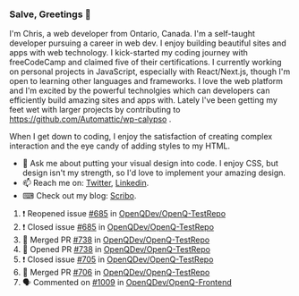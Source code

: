 ### Salve, Greetings 👋

I'm Chris, a web developer from Ontario, Canada. I'm a self-taught developer pursuing a career in web dev. I enjoy building beautiful sites and apps with web technology.
I kick-started my coding journey with freeCodeCamp and claimed five of their certifications.  I currently working on personal projects in JavaScript, especially with React/Next.js, though I'm open to learning other languages and frameworks. I love the web platform and I'm excited by the powerful technolgies which can developers can efficiently build amazing sites and apps with. Lately I've been getting my feet wet with larger projects by contributing to https://github.com/Automattic/wp-calypso .

When I get down to coding, I enjoy the satisfaction of creating complex interaction and the eye candy of adding styles to my HTML. 

- 💬 Ask me about putting your visual design into code. I enjoy CSS, but design isn't my strength, so I'd love to implement your amazing design.
- 📫 Reach me on: [Twitter](https://twitter.com/Christo28120856), [Linkedin](https://www.linkedin.com/in/christopher-stevers-07b9a5204/).
- ⌨ Check out my blog: [Scribo](https://christopherstevers.cf).
<!--
**Christopher-Stevers/Christopher-Stevers** is a ✨ _special_ ✨ repository because its `README.md` (this file) appears on your GitHub profile.

Here are some ideas to get you started:

- 🔭 I’m currently working on ...
- 🌱 I’m currently learning ...
- 👯 I’m looking to collaborate on ...
- 🤔 I’m looking for help with ...
- 😄 Pronouns: ...
- ⚡ Fun fact: ...
-->

<!--START_SECTION:activity-->
1. ❗️ Reopened issue [#685](https://github.com/OpenQDev/OpenQ-TestRepo/issues/685) in [OpenQDev/OpenQ-TestRepo](https://github.com/OpenQDev/OpenQ-TestRepo)
2. ❗️ Closed issue [#685](https://github.com/OpenQDev/OpenQ-TestRepo/issues/685) in [OpenQDev/OpenQ-TestRepo](https://github.com/OpenQDev/OpenQ-TestRepo)
3. 🎉 Merged PR [#738](https://github.com/OpenQDev/OpenQ-TestRepo/pull/738) in [OpenQDev/OpenQ-TestRepo](https://github.com/OpenQDev/OpenQ-TestRepo)
4. 💪 Opened PR [#738](https://github.com/OpenQDev/OpenQ-TestRepo/pull/738) in [OpenQDev/OpenQ-TestRepo](https://github.com/OpenQDev/OpenQ-TestRepo)
5. ❗️ Closed issue [#705](https://github.com/OpenQDev/OpenQ-TestRepo/issues/705) in [OpenQDev/OpenQ-TestRepo](https://github.com/OpenQDev/OpenQ-TestRepo)
6. 🎉 Merged PR [#706](https://github.com/OpenQDev/OpenQ-TestRepo/pull/706) in [OpenQDev/OpenQ-TestRepo](https://github.com/OpenQDev/OpenQ-TestRepo)
7. 🗣 Commented on [#1009](https://github.com/OpenQDev/OpenQ-Frontend/issues/1009) in [OpenQDev/OpenQ-Frontend](https://github.com/OpenQDev/OpenQ-Frontend)
<!--END_SECTION:activity-->
